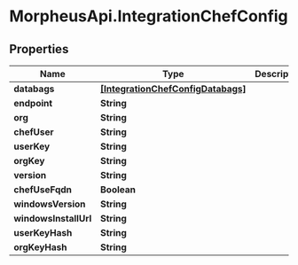 # MorpheusApi.IntegrationChefConfig

## Properties

Name | Type | Description | Notes
------------ | ------------- | ------------- | -------------
**databags** | [**[IntegrationChefConfigDatabags]**](IntegrationChefConfigDatabags.md) |  | [optional] 
**endpoint** | **String** |  | [optional] 
**org** | **String** |  | [optional] 
**chefUser** | **String** |  | [optional] 
**userKey** | **String** |  | [optional] 
**orgKey** | **String** |  | [optional] 
**version** | **String** |  | [optional] 
**chefUseFqdn** | **Boolean** |  | [optional] 
**windowsVersion** | **String** |  | [optional] 
**windowsInstallUrl** | **String** |  | [optional] 
**userKeyHash** | **String** |  | [optional] 
**orgKeyHash** | **String** |  | [optional] 


